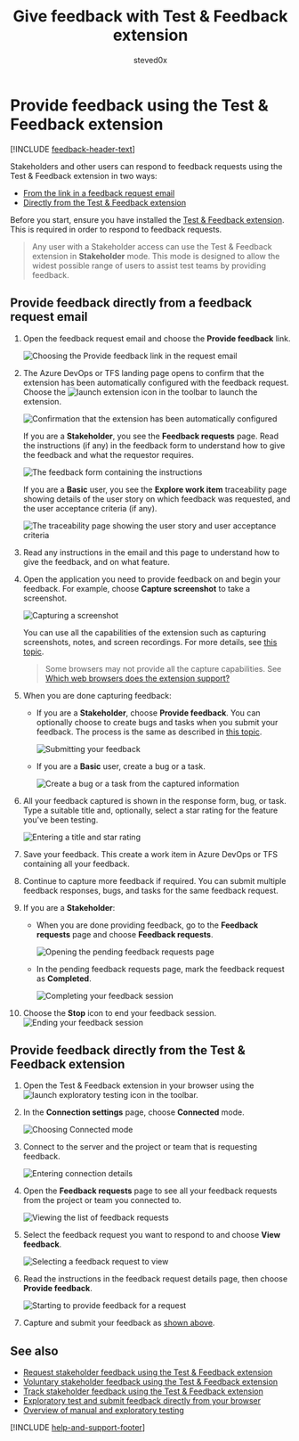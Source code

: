 ﻿---
title: Give feedback with Test & Feedback extension
description: Provide feedback in Azure DevOps or TFS using the Exploratory Testing browser extension
ms.assetid: 41CCD562-C071-4C33-A178-71DDAE83912E
ms.technology: devops-test
ms.topic: conceptual
ms.author: sdanie
author: steved0x
ms.date: 12/07/2018
monikerRange: '>= tfs-2017'
---

# Provide feedback using the Test &amp; Feedback extension

[!INCLUDE [feedback-header-text](includes/feedback-header-text.md)]

<a name="provide"></a>
Stakeholders and other users can respond to feedback requests using the
Test &amp; Feedback extension in two ways:

* [From the link in a feedback request email](#email)
* [Directly from the Test &amp; Feedback extension](#direct)

Before you start, ensure you have installed the
[Test &amp; Feedback extension](perform-exploratory-tests.md).
This is required in order to respond to feedback requests.

> Any user with a Stakeholder access can use the
> Test &amp; Feedback extension in **Stakeholder** mode. This
> mode is designed to allow the widest possible range of users
> to assist test teams by providing feedback.

<a name="email"></a>

## Provide feedback directly from a feedback request email

1.  Open the feedback request email and choose the
    **Provide feedback** link.

    ![Choosing the Provide feedback link in the request email](media/provide-stakeholder-feedback/provide-stakeholder-feedback-04.png)

1.  The Azure DevOps or TFS landing page opens to confirm
    that the extension has been automatically configured with
    the feedback request. Choose the ![launch extension](media/shared/exp-test-icon.png)
    icon in the toolbar to launch the extension.

    ![Confirmation that the extension has been automatically configured](media/provide-stakeholder-feedback/provide-stakeholder-feedback-05.png)

    If you are a **Stakeholder**, you see the **Feedback requests** page.
    Read the instructions (if any) in the feedback form to
    understand how to give the feedback and what the requestor
    requires.

    ![The feedback form containing the instructions](media/provide-stakeholder-feedback/provide-stakeholder-feedback-06.png)

    If you are a **Basic** user, you see the **Explore work item** traceability
    page showing details of the user story on which feedback was requested,
    and the user acceptance criteria (if any).

    ![The traceability page showing the user story and user acceptance criteria](media/provide-stakeholder-feedback/provide-stakeholder-feedback-18.png)

1.  Read any instructions in the email and this page
    to understand how to give the feedback, and on what feature.

    <a name="capture-feedback"></a>

1.  Open the application you need to provide feedback on
    and begin your feedback. For example, choose
    **Capture screenshot** to take a screenshot.

    ![Capturing a screenshot](media/shared/provide-stakeholder-feedback-07.png)

    You can use all the capabilities of the extension
    such as capturing screenshots, notes, and screen recordings.
    For more details, see [this topic](connected-mode-exploratory-testing.md).

    > Some browsers may not provide all the capture capabilities.
    > See [Which web browsers does the extension support?](reference-qa.md#browser-support)

1.  When you are done capturing feedback:

    * If you are a **Stakeholder**, choose **Provide feedback**.
      You can optionally choose to create bugs and tasks when you
      submit your feedback. The process is the same as described in
      [this topic](connected-mode-exploratory-testing.md#create-bugs).

      ![Submitting your feedback](media/shared/provide-stakeholder-feedback-08.png)

      <a name="non-stakeholder-feedback"></a>

    * If you are a **Basic** user, create a bug or a task.

      ![Create a bug or a task from the captured information](media/connected-mode-exploratory-testing/create-bugs-02.png)

1.  All your feedback captured is shown in the response form, bug, or task.
    Type a suitable title and, optionally, select a star rating for
    the feature you've been testing.

    ![Entering a title and star rating](media/shared/provide-stakeholder-feedback-09.png)

1.  Save your feedback. This create a work item in Azure DevOps
    or TFS containing all your feedback.

1.  Continue to capture more feedback if required. You can submit
    multiple feedback responses, bugs, and tasks for the same feedback request.

1.  If you are a **Stakeholder**:

    * When you are done providing feedback, go to the **Feedback
      requests** page and choose **Feedback requests**.

      ![Opening the pending feedback requests page](media/shared/provide-stakeholder-feedback-10.png)

    * In the pending feedback requests page, mark the feedback request as **Completed**.

      ![Completing your feedback session](media/shared/provide-stakeholder-feedback-11.png)

1.  Choose the **Stop** icon to end your feedback session.
    ![Ending your feedback session](media/shared/provide-stakeholder-feedback-12.png)

<a name="direct"></a>

## Provide feedback directly from the Test &amp; Feedback extension

1.  Open the Test &amp; Feedback extension in your browser using the
    ![launch exploratory testing](media/shared/exp-test-icon.png)
    icon in the toolbar.

1.  In the **Connection settings** page, choose **Connected** mode.

    ![Choosing Connected mode](media/shared/connectedmode-01.png)

1.  Connect to the server and the project or team that is requesting feedback.

    ![Entering connection details](media/shared/connectedmode-02.png)

1.  Open the **Feedback requests** page to see all your feedback requests
    from the project or team you connected to.

    ![Viewing the list of feedback requests](media/provide-stakeholder-feedback/provide-stakeholder-feedback-15.png)

1.  Select the feedback request you want to respond to and choose
    **View feedback**.

    ![Selecting a feedback request to view](media/provide-stakeholder-feedback/provide-stakeholder-feedback-16.png)

1.  Read the instructions in the feedback request details page, then
    choose **Provide feedback**.

    ![Starting to provide feedback for a request](media/provide-stakeholder-feedback/provide-stakeholder-feedback-17.png)

1.  Capture and submit your feedback as [shown above](#capture-feedback).

## See also

* [Request stakeholder feedback using the Test &amp; Feedback extension](request-stakeholder-feedback.md#request)
* [Voluntary stakeholder feedback using the Test &amp; Feedback extension](voluntary-stakeholder-feedback.md#voluntary)
* [Track stakeholder feedback using the Test &amp; Feedback extension](track-stakeholder-feedback.md#track)
* [Exploratory test and submit feedback directly from your browser](perform-exploratory-tests.md)
* [Overview of manual and exploratory testing](index.yml)

[!INCLUDE [help-and-support-footer](includes/help-and-support-footer.md)]
